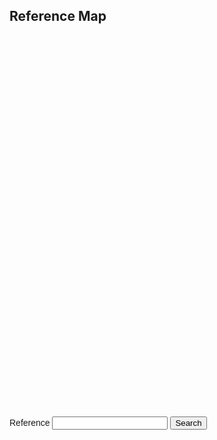 ## Reference Map

<!DOCTYPE html>
<html>
  <head>
  <style>
    #map-canvas { width:600px; height:600px; }
    .layer-wizard-search-label { font-family: sans-serif };
  </style>
  <script type="text/javascript"
    src="http://maps.google.com/maps/api/js?sensor=false">
  </script>
  <script type="text/javascript">
    var map;
    var layer_0;
    function initialize() {
      map = new google.maps.Map(document.getElementById('map-canvas'), {
        center: new google.maps.LatLng(36.52493934935506, -109.00346708984375),
        zoom: 3,
        mapTypeId: google.maps.MapTypeId.ROADMAP
      });
      layer_0 = new google.maps.FusionTablesLayer({
        query: {
          select: "col5",
          from: "13FFZugovlAfn6cbQgw2EXjWPmxz2ifqYEtPT7hEx"
        },
        map: map,
        styleId: 2,
        templateId: 2
      });
    }
    function changeMap_0() {
      var whereClause;
      var searchString = document.getElementById('search-string_0').value.replace(/'/g, "\\'");
      if (searchString != '--Select--') {
        whereClause = "'reference' CONTAINS IGNORING CASE '" + searchString + "'";
      }
      layer_0.setOptions({
        query: {
          select: "col5",
          from: "13FFZugovlAfn6cbQgw2EXjWPmxz2ifqYEtPT7hEx",
          where: whereClause
        }
      });
    }
    google.maps.event.addDomListener(window, 'load', initialize);
  </script>
  </head>
  <body>
    <div id="map-canvas"></div>
    <div style="margin-top: 10px;">
      <label class="layer-wizard-search-label">
        Reference
        <input type="text" id="search-string_0">
        <input type="button" onclick="changeMap_0()" value="Search">
      </label> 
    </div>
  </body>
</html>
